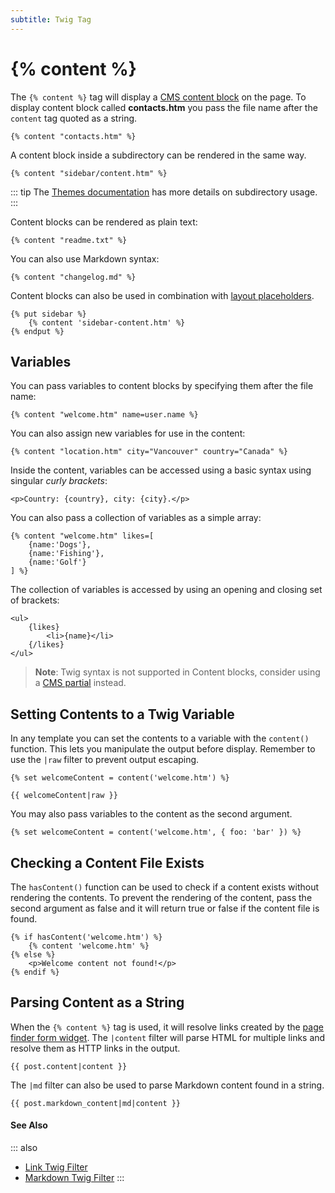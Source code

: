 ```yaml
---
subtitle: Twig Tag
---
```

# {% content %}

The `{% content %}` tag will display a [CMS content block](../../cms/themes/content.md) on the page. To display content block called **contacts.htm** you pass the file name after the `content` tag quoted as a string.

```twig
{% content "contacts.htm" %}
```

A content block inside a subdirectory can be rendered in the same way.

```twig
{% content "sidebar/content.htm" %}
```

::: tip
The [Themes documentation](../../cms/themes/themes.md) has more details on subdirectory usage.
:::

Content blocks can be rendered as plain text:

```twig
{% content "readme.txt" %}
```

You can also use Markdown syntax:

```twig
{% content "changelog.md" %}
```

Content blocks can also be used in combination with [layout placeholders](../../cms/themes/layouts.md).

```twig
{% put sidebar %}
    {% content 'sidebar-content.htm' %}
{% endput %}
```

## Variables

You can pass variables to content blocks by specifying them after the file name:

```twig
{% content "welcome.htm" name=user.name %}
```

You can also assign new variables for use in the content:

```twig
{% content "location.htm" city="Vancouver" country="Canada" %}
```

Inside the content, variables can be accessed using a basic syntax using singular *curly brackets*:

```
<p>Country: {country}, city: {city}.</p>
```

You can also pass a collection of variables as a simple array:

```twig
{% content "welcome.htm" likes=[
    {name:'Dogs'},
    {name:'Fishing'},
    {name:'Golf'}
] %}
```

The collection of variables is accessed by using an opening and closing set of brackets:

```
<ul>
    {likes}
        <li>{name}</li>
    {/likes}
</ul>
```

> **Note**: Twig syntax is not supported in Content blocks, consider using a [CMS partial](../cms/partials.md) instead.

## Setting Contents to a Twig Variable

In any template you can set the contents to a variable with the `content()` function. This lets you manipulate the output before display. Remember to use the `|raw` filter to prevent output escaping.

```twig
{% set welcomeContent = content('welcome.htm') %}

{{ welcomeContent|raw }}
```

You may also pass variables to the content as the second argument.

```twig
{% set welcomeContent = content('welcome.htm', { foo: 'bar' }) %}
```

## Checking a Content File Exists

The `hasContent()` function can be used to check if a content exists without rendering the contents. To prevent the rendering of the content, pass the second argument as false and it will return true or false if the content file is found.

```twig
{% if hasContent('welcome.htm') %}
    {% content 'welcome.htm' %}
{% else %}
    <p>Welcome content not found!</p>
{% endif %}
```

## Parsing Content as a String

When the `{% content %}` tag is used, it will resolve links created by the [page finder form widget](../../element/form/widget-pagefinder.md). The `|content` filter will parse HTML for multiple links and resolve them as HTTP links in the output.

```twig
{{ post.content|content }}
```

The `|md` filter can also be used to parse Markdown content found in a string.

```twig
{{ post.markdown_content|md|content }}
```

#### See Also

::: also
* [Link Twig Filter](../../markup/filter/link.md)
* [Markdown Twig Filter](../../markup/filter/md.md)
:::
